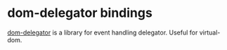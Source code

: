 # dom-delegator bindings

[dom-delegator](https://github.com/Raynos/dom-delegator) is a library for event handling delegator. 
Useful for virtual-dom.

